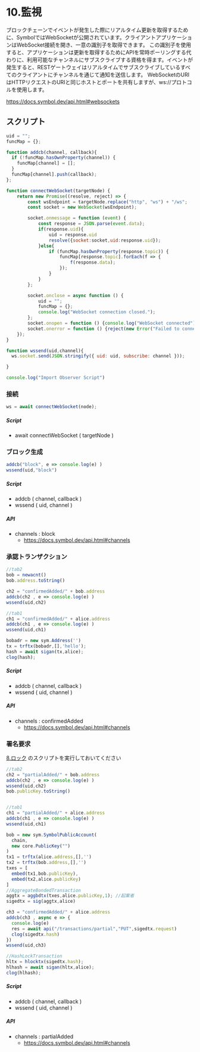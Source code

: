 # 10.監視

ブロックチェーンでイベントが発生した際にリアルタイム更新を取得するために、SymbolではWebSocketが公開されています。クライアントアプリケーションはWebSocket接続を開き、一意の識別子を取得できます。
この識別子を使用すると、アプリケーションは更新を取得するためにAPIを常時ポーリングする代わりに、利用可能なチャンネルにサブスクライブする資格を得ます。イベントが発生すると、RESTゲートウェイはリアルタイムでサブスクライブしているすべてのクライアントにチャンネルを通じて通知を送信します。
WebSocketのURIはHTTPリクエストのURIと同じホストとポートを共有しますが、ws://プロトコルを使用します。

https://docs.symbol.dev/api.html#websockets

## スクリプト
```js
uid = "";
funcMap = {};

function addcb(channel, callback){
  if (!funcMap.hasOwnProperty(channel)) {
    funcMap[channel] = [];
  }
  funcMap[channel].push(callback);
};

function connectWebSocket(targetNode) {
    return new Promise((resolve, reject) => {
        const wsEndpoint = targetNode.replace("http", "ws") + "/ws";
        const socket = new WebSocket(wsEndpoint);

        socket.onmessage = function (event) {
            const response = JSON.parse(event.data);
            if(response.uid){
                uid = response.uid
                resolve({socket:socket,uid:response.uid});
            }else{
                if (funcMap.hasOwnProperty(response.topic)) {
                    funcMap[response.topic].forEach(f => {
                        f(response.data);
                    });
                }
            }
        };

        socket.onclose = async function () {
            uid = "";
            funcMap = {};
            console.log("WebSocket connection closed.");
        };
        socket.onopen = function () {console.log("WebSocket connected");};
        socket.onerror = function () {reject(new Error("Failed to connect to the WebSocket"));};
    });
}

function wssend(uid,channel){
  ws.socket.send(JSON.stringify({ uid: uid, subscribe: channel }));

}

console.log("Import Observer Script")
```

### 接続
```js
ws = await connectWebSocket(node);
```
##### Script
- await connectWebSocket ( targetNode )


### ブロック生成
```js
addcb("block", e => console.log(e) )
wssend(uid,"block")
```

##### Script
- addcb ( channel, callback )
- wssend ( uid, channel )

##### API
- channels : block
  - https://docs.symbol.dev/api.html#channels


### 承認トランザクション
```js
//tab2
bob = newacnt()
bob.address.toString()

ch2 = "confirmedAdded/" + bob.address
addcb(ch2 , e => console.log(e) )
wssend(uid,ch2)

//tab1
ch1 = "confirmedAdded/" + alice.address
addcb(ch1 , e => console.log(e) )
wssend(uid,ch1)

bobadr = new sym.Address('')
tx = trftx(bobadr,[],'hello');
hash = await sigan(tx,alice);
clog(hash);
```

##### Script
- addcb ( channel, callback )
- wssend ( uid, channel )

##### API
- channels : confirmedAdded
  - https://docs.symbol.dev/api.html#channels

### 署名要求

[8.ロック](08_lock.md) のスクリプトを実行しておいてください

```js
//tab2
ch2 = "partialAdded/" + bob.address
addcb(ch2 , e => console.log(e) )
wssend(uid,ch2)
bob.publicKey.toString()


//tab1
ch1 = "partialAdded/" + alice.address
addcb(ch1 , e => console.log(e) )
wssend(uid,ch1)

bob = new sym.SymbolPublicAccount(
  chain,
  new core.PublicKey("")
)
tx1 = trftx(alice.address,[],'')
tx2 = trftx(bob.address,[],'')
txes = [
  embed(tx1,bob.publicKey),
  embed(tx2,alice.publicKey)
]
//AggregateBondedTransaction
aggtx = aggbdtx(txes,alice.publicKey,1); //起案者
sigedtx = sig(aggtx,alice)

ch3 = "confirmedAdded/" + alice.address
addcb(ch3 , async e => {
  console.log(e)
  res = await api("/transactions/partial","PUT",sigedtx.request)
  clog(sigedtx.hash)
})
wssend(uid,ch3)

//HashLockTransaction
hltx = hlocktx(sigedtx.hash);
hlhash = await sigan(hltx,alice);
clog(hlhash);
```

##### Script
- addcb ( channel, callback )
- wssend ( uid, channel )

##### API
- channels : partialAdded
  - https://docs.symbol.dev/api.html#channels
